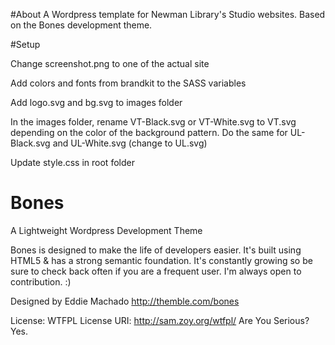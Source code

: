 #About
A Wordpress template for Newman Library's Studio websites. Based on the Bones development theme.

#Setup

Change screenshot.png to one of the actual site

Add colors and fonts from brandkit to the SASS variables

Add logo.svg and bg.svg to images folder

In the images folder, rename VT-Black.svg or VT-White.svg to VT.svg depending on the color of the background pattern. Do the same for UL-Black.svg and UL-White.svg (change to UL.svg)

Update style.css in root folder

# Bones
A Lightweight Wordpress Development Theme

Bones is designed to make the life of developers easier. It's built
using HTML5 & has a strong semantic foundation.
It's constantly growing so be sure to check back often if you are a
frequent user. I'm always open to contribution. :)

Designed by Eddie Machado
http://themble.com/bones

License: WTFPL
License URI: http://sam.zoy.org/wtfpl/
Are You Serious? Yes.
